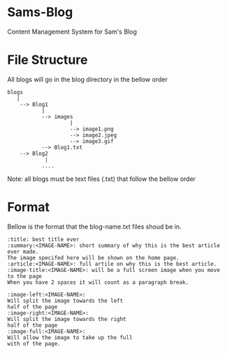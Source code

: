# Sams-Blog
Content Management System for Sam's Blog

# File Structure

All blogs will go in the blog directory in the bellow order

```
blogs
   |
    --> Blog1
    	   |
    	   --> images
    	            |
    	            --> image1.png
    	            --> image2.jpeg
    	            --> image3.gif
    	   --> Blog1.txt
    --> Blog2
            |
           ....
```

Note: all blogs must be text files (.txt) that follow the bellow
order

# Format
Bellow is the format that the blog-name.txt files shoud be in.

```
:title: best title ever
:summary:<IMAGE-NAME>: short summary of why this is the best article ever made.
The image specifed here will be shown on the home page.
:article:<IMAGE-NAME>: full artile on why this is the best article. 
:image-title:<IMAGE-NAME>: will be a full screen image when you move to the page
When you have 2 spaces it will count as a paragraph break.

:image-left:<IMAGE-NAME>:
Will split the image towards the left
half of the page
:image-right:<IMAGE-NAME>:
Will split the image towards the right
half of the page
:image-full:<IMAGE-NAME>:
Will allow the image to take up the full
with of the page.
```
